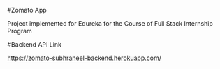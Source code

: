 #Zomato App

Project implemented for Edureka for the Course of Full Stack Internship Program

#Backend API Link

https://zomato-subhraneel-backend.herokuapp.com/